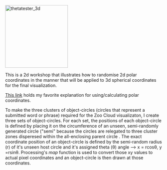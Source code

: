 <img width="201" alt="thetatester_3d" src="https://cloud.githubusercontent.com/assets/1186477/18337857/43d4d034-7562-11e6-8be3-2fabcbba9618.png">

This is a 2d workshop that illustrates how to randomise 2d polar coordinates  in the manner that will be applied to 3d spherical coordinates for the final visualization.

 [This link](http://mathinsight.org/polar_coordinates)  holds my favorite explanation for using/calculating polar coordinates.
 
 To make the three clusters of object-circles (circles that represent a submitted word or phrase) required for the Zoo Cloud visualizaton, I create three sets of object-circles. For each set, the positions of each object-circle is defined by placing it on the circumference of an unseen, semi-randomly generated circle ("semi" because the circles are relegated to three cluster zones disperesed within the all-enclosing parent circle . The exact coordinate position of an object-circle is defined by the semi-random radius (r) of it's unseen host circle and it's assigned theta (θ) angle --> x = rcosθ, y =rsinθ. Processing's *map* function is used to convert those xy values to actual pixel coordinates and an object-circle is then drawn at those coordinates.
